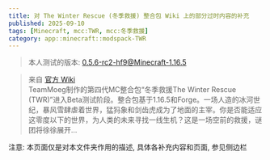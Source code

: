 ```yaml
---
title: 对 The Winter Rescue (冬季救援) 整合包 Wiki 上的部分过时内容的补充
published: 2025-09-10
tags: [Minecraft, mcc:TWR, mcc:冬季救援]
category: app::minecraft::modspack-TWR
---
```


> 本人测试的版本: 0.5.6-rc2-hf9@Minecraft-1.16.5

> 来自 [官方 Wiki](https://wiki.teammoeg.com/index.php?title=冬季救援)  
> TeamMoeg制作的第四代MC整合包“冬季救援The Winter Rescue (TWR)”进入Beta测试阶段。整合包基于1.16.5和Forge。一场人造的冰河世纪，暴风雪肆虐着世界，猛犸象和剑齿虎成为了地面的主宰。你是否能适应这零度以下的世界，为人类的未来寻找一线生机？这是一场空前的救援，谜团将徐徐展开...

注意: 本页面仅是对本文件夹作用的描述, 具体各补充内容和页面, 参见侧边栏
